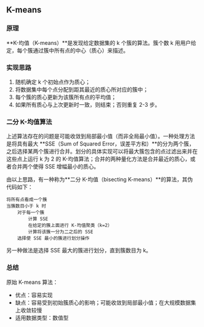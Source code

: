 ## K-means

### 原理

**K-均值（K-means）**是发现给定数据集的 k 个簇的算法。簇个数 k 用用户给定，每个簇通过簇中所有点的中心（质心）来描述。

### 实现思路

1. 随机确定 k 个初始点作为质心；
2. 将数据集中每个点分配到距其最近的质心所对应的簇中；
3. 每个簇的质心更新为该簇所有点的平均值；
4. 如果所有质心与上次更新时一致，则结束；否则重复 2-3 步。

### 二分 K-均值算法

上述算法存在的问题是可能收敛到局部最小值（而非全局最小值）。一种处理方法是将具有最大 **SSE（Sum of Squared Error，误差平方和）**的分为两个簇，之后选择某两个簇进行合并。划分的具体实现可以将最大簇包含的点过滤出来并在这些点上运行 k 为 2 的 K-均值算法；合并的两种量化方法是合并最近的质心，或者合并两个使得 SSE 增幅最小的质心。

由以上思路，有一种称为**二分 K-均值（bisecting K-means）**的算法，其伪代码如下：

```
将所有点看成一个簇
当簇数目小于 k 时
    对于每一个簇
        计算 SSE
        在给定的簇上面进行 K-均值聚类（k=2）
        计算将该簇一分为二之后的 SSE
    选择使 SSE 最小的簇进行划分操作
```

另一种做法是选择 SSE 最大的簇进行划分，直到簇数目为 k。

### 总结

原始 K-means 算法：

* 优点：容易实现
* 缺点：容易受到初始簇质心的影响；可能收敛到局部最小值；在大规模数据集上收敛较慢
* 适用数据类型：数值型

